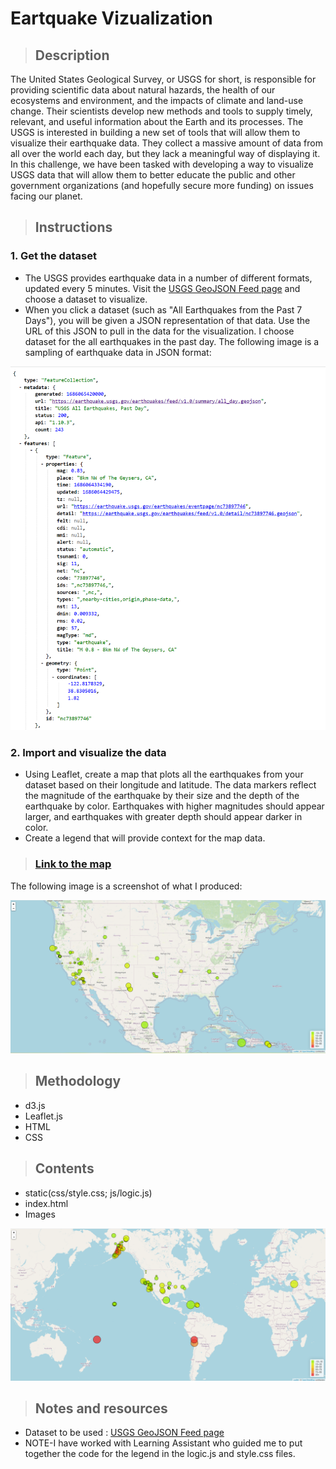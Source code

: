 # Eartquake Vizualization

>## Description

The United States Geological Survey, or USGS for short, is responsible for providing scientific data about natural hazards, the health of our ecosystems and environment, and the impacts of climate and land-use change. Their scientists develop new methods and tools to supply timely, relevant, and useful information about the Earth and its processes.
The USGS is interested in building a new set of tools that will allow them to visualize their earthquake data. They collect a massive amount of data from all over the world each day, but they lack a meaningful way of displaying it. In this challenge, we have been tasked with developing a way to visualize USGS data that will allow them to better educate the public and other government organizations (and hopefully secure more funding) on issues facing our planet.

>## Instructions

### 1. Get the dataset
* The USGS provides earthquake data in a number of different formats, updated every 5 minutes. Visit the [USGS GeoJSON Feed page](https://earthquake.usgs.gov/earthquakes/feed/v1.0/geojson.php) and choose a dataset to visualize.
* When you click a dataset (such as "All Earthquakes from the Past 7 Days"), you will be given a JSON representation of that data. Use the URL of this JSON to pull in the data for the visualization. I choose dataset for the all earthquakes in the past day. The following image is a sampling of earthquake data in JSON format:

![alt_text](https://github.com/AnitaGj1/Leaflet-challenge/blob/main/Images/json.png)
### 2. Import and visualize the data
* Using Leaflet, create a map that plots all the earthquakes from your dataset based on their longitude and latitude. The data markers reflect the magnitude of the earthquake by their size and the depth of the earthquake by color. Earthquakes with higher magnitudes should appear larger, and earthquakes with greater depth should appear darker in color.
* Create a legend that will provide context for the map data.
> ### [Link to the map](https://anitagj1.github.io/Leaflet-challenge/)
The following image is a screenshot of what I produced:

![alt text](https://github.com/AnitaGj1/Leaflet-challenge/blob/main/Images/USAMap.png)

>## Methodology

* d3.js
* Leaflet.js
* HTML
* CSS


>## Contents

* static(css/style.css; js/logic.js)
* index.html
* Images

![alt text](https://github.com/AnitaGj1/Leaflet-challenge/blob/main/Images/WorldMap.png)

>## Notes and resources
* Dataset to be used : [USGS GeoJSON Feed page](https://earthquake.usgs.gov/earthquakes/feed/v1.0/geojson.php)
* NOTE-I have worked with Learning Assistant who guided me to put together the code for the legend in the logic.js and style.css files. 

